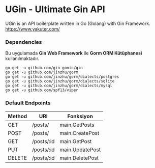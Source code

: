 # UGin - Ultimate Gin API
UGin is an API boilerplate written in Go (Golang) with Gin Framework. https://www.yakuter.com/

### Dependencies
Bu uygulamada **Gin Web Framework** ile **Gorm ORM Kütüphanesi** kullanılmaktadır.
```
go get -u github.com/gin-gonic/gin
go get -u github.com/jinzhu/gorm
go get -u github.com/jinzhu/gorm/dialects/postgres
go get -u github.com/jinzhu/gorm/dialects/sqlite
go get -u github.com/jinzhu/gorm/dialects/mysql
go get -u github.com/spf13/viper
```

### Default Endpoints
| Method | URI         | Fonksiyon        |
|--------|-------------|------------------|
| GET    | /posts/     | main.GetPosts    |
| POST   | /posts/     | main.CreatePost  |
| GET    | /posts/:id  | main.GetPost     |
| PUT    | /posts/:id  | main.UpdatePost  |
| DELETE | /posts/:id  | main.DeletePost  |
